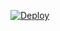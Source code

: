 [![Deploy](https://www.herokucdn.com/deploy/button.png)](https://heroku.com/deploy?template=https://github.com/bestan/minoval-calendar)
